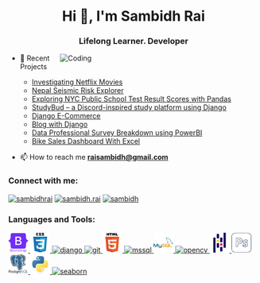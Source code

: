 <h1 align="center">Hi 👋, I'm Sambidh Rai</h1>
<h3 align="center">Lifelong Learner. Developer</h3>
<img align="right" alt="Coding" width="400" src="https://media3.giphy.com/media/v1.Y2lkPTc5MGI3NjExcXFpY2w5MDIzdHg2a3Y4NG8xM3gyanFvdzlzZGJyNW1peGUxM2J5YiZlcD12MV9pbnRlcm5hbF9naWZfYnlfaWQmY3Q9Zw/WTjXuYA2y4o3UZly3W/giphy.gif"/>


- 🔭 Recent Projects
  - [Investigating Netflix Movies](https://github.com/Sambidh/Investigating-Netflix-Movies)
  - [Nepal Seismic Risk Explorer](https://github.com/Sambidh/Nepal-Seismic-Risk-Explorer)
  - [Exploring NYC Public School Test Result Scores with Pandas](https://github.com/Sambidh/Exploring-NYC-Public-School-Test-Result-Scores-with-Pandas)
  - [StudyBud – a Discord-inspired study platform using Django](https://github.com/Sambidh/StudyBud-using-Django)
  - [Django E-Commerce](https://github.com/Sambidh/django-ecommerce)
  - [Blog with Django](https://github.com/Sambidh/blog-python)
  - [Data Professional Survey Breakdown using PowerBI](https://github.com/Sambidh/Data-Professional-Survey-Breakdown-using-PowerBI)
  - [Bike Sales Dashboard With Excel](https://github.com/Sambidh/Bike-Sales-Dashboard-With-Excel)
  

- 📫 How to reach me **raisambidh@gmail.com**

<h3 align="left">Connect with me:</h3>
<p align="left">
<a href="https://linkedin.com/in/sambidhrai" target="blank"><img align="center" src="https://raw.githubusercontent.com/rahuldkjain/github-profile-readme-generator/master/src/images/icons/Social/linked-in-alt.svg" alt="sambidhrai" height="30" width="40" /></a>
<a href="https://fb.com/sambidh.rai" target="blank"><img align="center" src="https://raw.githubusercontent.com/rahuldkjain/github-profile-readme-generator/master/src/images/icons/Social/facebook.svg" alt="sambidh.rai" height="30" width="40" /></a>
<a href="https://instagram.com/sambidh" target="blank"><img align="center" src="https://raw.githubusercontent.com/rahuldkjain/github-profile-readme-generator/master/src/images/icons/Social/instagram.svg" alt="sambidh" height="30" width="40" /></a>
</p>

<h3 align="left">Languages and Tools:</h3>
<p align="left"> <a href="https://getbootstrap.com" target="_blank" rel="noreferrer"> <img src="https://raw.githubusercontent.com/devicons/devicon/master/icons/bootstrap/bootstrap-plain-wordmark.svg" alt="bootstrap" width="40" height="40"/> </a> <a href="https://www.w3schools.com/css/" target="_blank" rel="noreferrer"> <img src="https://raw.githubusercontent.com/devicons/devicon/master/icons/css3/css3-original-wordmark.svg" alt="css3" width="40" height="40"/> </a> <a href="https://www.djangoproject.com/" target="_blank" rel="noreferrer"> <img src="https://cdn.worldvectorlogo.com/logos/django.svg" alt="django" width="40" height="40"/> </a> <a href="https://git-scm.com/" target="_blank" rel="noreferrer"> <img src="https://www.vectorlogo.zone/logos/git-scm/git-scm-icon.svg" alt="git" width="40" height="40"/> </a> <a href="https://www.w3.org/html/" target="_blank" rel="noreferrer"> <img src="https://raw.githubusercontent.com/devicons/devicon/master/icons/html5/html5-original-wordmark.svg" alt="html5" width="40" height="40"/> </a> <a href="https://www.microsoft.com/en-us/sql-server" target="_blank" rel="noreferrer"> <img src="https://www.svgrepo.com/show/303229/microsoft-sql-server-logo.svg" alt="mssql" width="40" height="40"/> </a> <a href="https://www.mysql.com/" target="_blank" rel="noreferrer"> <img src="https://raw.githubusercontent.com/devicons/devicon/master/icons/mysql/mysql-original-wordmark.svg" alt="mysql" width="40" height="40"/> </a> <a href="https://opencv.org/" target="_blank" rel="noreferrer"> <img src="https://www.vectorlogo.zone/logos/opencv/opencv-icon.svg" alt="opencv" width="40" height="40"/> </a> <a href="https://pandas.pydata.org/" target="_blank" rel="noreferrer"> <img src="https://raw.githubusercontent.com/devicons/devicon/2ae2a900d2f041da66e950e4d48052658d850630/icons/pandas/pandas-original.svg" alt="pandas" width="40" height="40"/> </a> <a href="https://www.photoshop.com/en" target="_blank" rel="noreferrer"> <img src="https://raw.githubusercontent.com/devicons/devicon/master/icons/photoshop/photoshop-line.svg" alt="photoshop" width="40" height="40"/> </a> <a href="https://www.postgresql.org" target="_blank" rel="noreferrer"> <img src="https://raw.githubusercontent.com/devicons/devicon/master/icons/postgresql/postgresql-original-wordmark.svg" alt="postgresql" width="40" height="40"/> </a> <a href="https://www.python.org" target="_blank" rel="noreferrer"> <img src="https://raw.githubusercontent.com/devicons/devicon/master/icons/python/python-original.svg" alt="python" width="40" height="40"/> </a> <a href="https://seaborn.pydata.org/" target="_blank" rel="noreferrer"> <img src="https://seaborn.pydata.org/_images/logo-mark-lightbg.svg" alt="seaborn" width="40" height="40"/> </a> </p>
